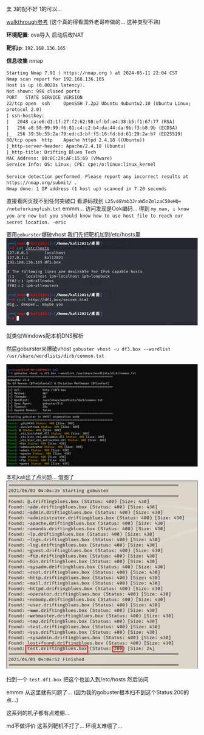 楽 3的配不好 1的可以...

[walkthrough参考](https://nepcodex.com/2021/06/vulnhub-driftingblues-1-walkthrough/)
(这个真的得看国外老哥咋做的... 这种类型不熟)

**环境配置**:
ova导入 启动后改NAT

**靶机ip**: `192.168.136.165`

**信息收集**
nmap
```
Starting Nmap 7.91 ( https://nmap.org ) at 2024-05-11 22:04 CST
Nmap scan report for 192.168.136.165
Host is up (0.0020s latency).
Not shown: 998 closed ports
PORT   STATE SERVICE VERSION
22/tcp open  ssh     OpenSSH 7.2p2 Ubuntu 4ubuntu2.10 (Ubuntu Linux; protocol 2.0)
| ssh-hostkey: 
|   2048 ca:e6:d1:1f:27:f2:62:98:ef:bf:e4:38:b5:f1:67:77 (RSA)
|   256 a8:58:99:99:f6:81:c4:c2:b4:da:44:da:9b:f3:b8:9b (ECDSA)
|_  256 39:5b:55:2a:79:ed:c3:bf:f5:16:fd:bd:61:29:2a:b7 (ED25519)
80/tcp open  http    Apache httpd 2.4.18 ((Ubuntu))
|_http-server-header: Apache/2.4.18 (Ubuntu)
|_http-title: Drifting Blues Tech
MAC Address: 00:0C:29:AF:15:69 (VMware)
Service Info: OS: Linux; CPE: cpe:/o:linux:linux_kernel

Service detection performed. Please report any incorrect results at https://nmap.org/submit/ .
Nmap done: 1 IP address (1 host up) scanned in 7.20 seconds

```



直接看网页找不到任何突破口 看源码找到 `L25vdGVmb3JraW5nZmlzaC50eHQ=`
`/noteforkingfish.txt`
emmm... 访问发现是Ook编码...
得到 `my man, i know you are new but you should know how to use host file to reach our secret location. -eric`


要用`goburster`爆破vhost
我们先把靶机加到/etc/hosts里
![img](driftingblues/images/image.png)

就类似Windows配本机DNS解析

然后goburster来爆破vhost
`gobuster vhost -u df3.box --wordlist /usr/share/wordlists/dirb/common.txt`

![img](driftingblues/images/image-1.png)

本机kali出了点问题... 借图了
![img](driftingblues/images/image-2.png)

扫到一个 `test.df1.box`
把这个也加入到/etc/hosts 然后访问

emmm 从这里就有问题了... (因为我的gobuster根本扫不到这个Status:200的点...)

这系列的机子都有点难绷...

md不做评价 这系列靶机不打了... 环境太难绷了...